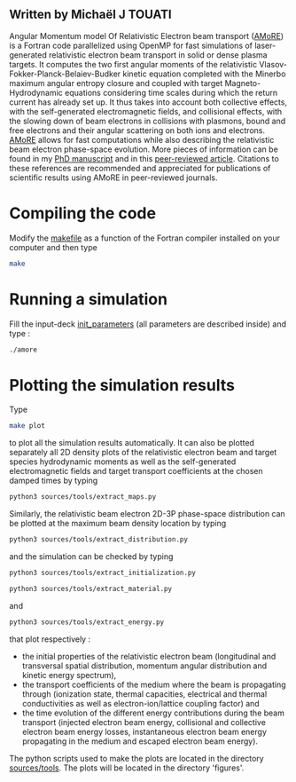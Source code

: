 ## Written by Michaël J TOUATI

Angular Momentum model Of Relativistic Electron beam transport ([AMoRE](https://github.com/michaeltouati/AMoRE)) is a Fortran code parallelized using OpenMP for fast simulations of laser-generated relativistic electron beam transport in solid or dense plasma targets. It computes the two first angular moments of the relativistic Vlasov-Fokker-Planck-Belaiev-Budker kinetic equation completed with the Minerbo maximum angular entropy closure and coupled with target Magneto-Hydrodynamic equations considering time scales during which the return current has already set up. It thus takes into account both collective effects, with the self-generated electromagnetic fields, and collisional effects, with the slowing down of beam electrons in collisions with plasmons, bound and free electrons and their angular scattering on both ions and electrons. [AMoRE](https://github.com/michaeltouati/AMoRE) allows for fast computations while also describing the relativistic beam electron phase-space evolution. More pieces of information can be found in my [PhD manuscript](https://tel.archives-ouvertes.fr/tel-01238782/document) and in this [peer-reviewed article](https://iopscience.iop.org/article/10.1088/1367-2630/16/7/073014/pdf). Citations to these references are recommended and appreciated for publications of scientific results using AMoRE in peer-reviewed journals. 

# Compiling the code

Modify the [makefile](https://github.com/michaeltouati/AMoRE/blob/main/Makefile) as a function of the Fortran compiler installed on your computer and then type
```sh
make
```

# Running a simulation

Fill the input-deck [init_parameters](https://github.com/michaeltouati/AMoRE/blob/main/init_parameters) (all parameters are described inside) and type :
```sh
./amore
```
# Plotting the simulation results

Type
```sh
make plot
```
to plot all the simulation results automatically. It can also be plotted separately
all 2D density plots of the relativistic electron beam and target species hydrodynamic moments as well as the self-generated electromagnetic fields and target  transport coefficients at the chosen damped times by typing
```sh
python3 sources/tools/extract_maps.py
```
Similarly, the relativistic beam electron 2D-3P phase-space distribution can be plotted at the maximum beam density location by typing
```sh
python3 sources/tools/extract_distribution.py
```
and the simulation can be checked by typing 
```sh
python3 sources/tools/extract_initialization.py
```
```sh
python3 sources/tools/extract_material.py
```
and
```sh
python3 sources/tools/extract_energy.py
```
that plot respectively :
* the initial properties of the relativistic electron beam (longitudinal and transversal spatial distribution, momentum angular distribution and kinetic energy spectrum),
* the transport coefficients of the medium where the beam is propagating through (ionization state, thermal capacities, electrical and thermal conductivities as well as electron-ion/lattice coupling factor) and 
* the time evolution of the different energy contributions during the beam transport (injected electron beam energy, collisional and collective electron beam energy losses, instantaneous electron beam energy propagating in the medium and escaped electron beam energy). 

The python scripts used to make the plots are located in the directory [sources/tools](https://github.com/michaeltouati/AMoRE/tree/main/sources/tools).
The plots will be located in the directory 'figures'.

